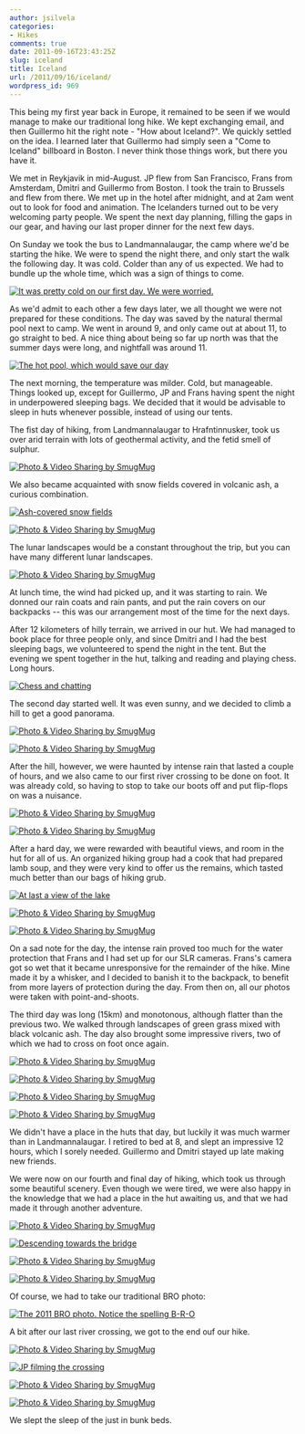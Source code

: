 ```yaml
---
author: jsilvela
categories:
- Hikes
comments: true
date: 2011-09-16T23:43:25Z
slug: iceland
title: Iceland
url: /2011/09/16/iceland/
wordpress_id: 969
---
```


This being my first year back in Europe, it remained to be seen if we would manage to make our traditional long hike. We kept exchanging email, and then Guillermo hit the right note - "How about Iceland?". We quickly settled on the idea. I learned later that Guillermo had simply seen a "Come to Iceland" billboard in Boston. I never think those things work, but there you have it.

We met in Reykjavik in mid-August. JP flew from San Francisco, Frans from Amsterdam, Dmitri and Guillermo from Boston. I took the train to Brussels and flew from there. We met up in the hotel after midnight, and at 2am went out to look for food and animation. The Icelanders turned out to be very welcoming party people. We spent the next day planning, filling the gaps in our gear, and having our last proper dinner for the next few days.

On Sunday we took the bus to Landmannalaugar, the camp where we'd be starting the hike. We were to spend the night there, and only start the walk the following day. It was cold. Colder than any of us expected. We had to bundle up the whole time, which was a sign of things to come.

[![It was pretty cold on our first day. We were worried.](https://jsilvela.smugmug.com/Hikes/Iceland/i-75dqJGn/0/S/iceland-jaime-2-56-S.jpg)](https://jsilvela.smugmug.com/Hikes/Iceland/18765251_PLhxfs#1452570069_75dqJGn-A-LB)

As we'd admit to each other a few days later, we all thought we were not prepared for these conditions. The day was saved by the natural thermal pool next to camp. We went in around 9, and only came out at about 11, to go straight to bed. A nice thing about being so far up north was that the summer days were long, and nightfall was around 11.

[![The hot pool, which would save our day](https://jsilvela.smugmug.com/Hikes/Iceland/i-rnQTnP2/0/S/iceland-jaime-2-42-S.jpg)](https://jsilvela.smugmug.com/Hikes/Iceland/18765251_PLhxfs#1452555691_rnQTnP2-A-LB)

The next morning, the temperature was milder. Cold, but manageable. Things looked up, except for Guillermo, JP and Frans having spent the night in underpowered sleeping bags. We decided that it would be advisable to sleep in huts whenever possible, instead of using our tents.

The fist day of hiking, from Landmannalaugar to Hrafntinnusker, took us over arid terrain with lots of geothermal activity, and the fetid smell of sulphur.

[![Photo & Video Sharing by SmugMug](https://jsilvela.smugmug.com/Hikes/Iceland/i-xKrj8vf/0/S/iceland-jp-0398-S.jpg)](https://jsilvela.smugmug.com/Hikes/Iceland/18765251_PLhxfs#1452601385_xKrj8vf-A-LB)

We also became acquainted with snow fields covered in volcanic ash, a curious combination.

[![Ash-covered snow fields](https://jsilvela.smugmug.com/Hikes/Iceland/i-JvJ3ksh/0/S/iceland-jaime-0829-S.jpg)](https://jsilvela.smugmug.com/Hikes/Iceland/18765251_PLhxfs#1452617208_JvJ3ksh-A-LB)

[![Photo & Video Sharing by SmugMug](https://jsilvela.smugmug.com/Hikes/Iceland/i-xkkvjqs/0/S/iceland-jaime-0830-S.jpg)](https://jsilvela.smugmug.com/Hikes/Iceland/18765251_PLhxfs#1452620278_xkkvjqs-A-LB)

The lunar landscapes would be a constant throughout the trip, but you can have many different lunar landscapes.

[![Photo & Video Sharing by SmugMug](https://jsilvela.smugmug.com/Hikes/Iceland/i-GNMfqW4/0/S/iceland-jaime-2-100-S.jpg)](https://jsilvela.smugmug.com/Hikes/Iceland/18765251_PLhxfs#1452632857_GNMfqW4-A-LB)

At lunch time, the wind had picked up, and it was starting to rain. We donned our rain coats and rain pants, and put the rain covers on our backpacks -- this was our arrangement most of the time for the next days. 

After 12 kilometers of hilly terrain, we arrived in our hut. We had managed to book place for three people only, and since Dmitri and I had the best sleeping bags, we volunteered to spend the night in the tent. But the evening we spent together in the hut, talking and reading and playing chess. Long hours.

[![Chess and chatting](https://jsilvela.smugmug.com/Hikes/Iceland/i-bZn6mrm/0/S/iceland-jaime-0715-S.jpg)](https://jsilvela.smugmug.com/Hikes/Iceland/18765251_PLhxfs#1452664892_bZn6mrm-A-LB)

The second day started well. It was even sunny, and we decided to climb a hill to get a good panorama.

[![Photo & Video Sharing by SmugMug](https://jsilvela.smugmug.com/Hikes/Iceland/i-sjMFP7J/0/S/iceland-jp-0444-S.jpg)](https://jsilvela.smugmug.com/Hikes/Iceland/18765251_PLhxfs#1452728610_sjMFP7J-A-LB)

[![Photo & Video Sharing by SmugMug](https://jsilvela.smugmug.com/Hikes/Iceland/i-63mscfk/0/S/iceland-jp-0461-S.jpg)](https://jsilvela.smugmug.com/Hikes/Iceland/18765251_PLhxfs#1452761248_63mscfk-A-LB)

After the hill, however, we were haunted by intense rain that lasted a couple of hours, and we also came to our first river crossing to be done on foot. It was already cold, so having to stop to take our boots off and put flip-flops on was a nuisance.

[![Photo & Video Sharing by SmugMug](https://jsilvela.smugmug.com/Hikes/Iceland/i-2R4Pqs6/0/S/iceland-jp-0480-S.jpg)](https://jsilvela.smugmug.com/Hikes/Iceland/18765251_PLhxfs#1452768562_2R4Pqs6-A-LB)

[![Photo & Video Sharing by SmugMug](https://jsilvela.smugmug.com/Hikes/Iceland/i-D7gt6gC/0/S/iceland-jp-0482-S.jpg)](https://jsilvela.smugmug.com/Hikes/Iceland/18765251_PLhxfs#1452772874_D7gt6gC-A-LB)

After a hard day, we were rewarded with beautiful views, and room in the hut for all of us. An organized hiking group had a cook that had prepared lamb soup, and they were very kind to offer us the remains, which tasted much better than our bags of hiking grub.

[![At last a view of the lake](https://jsilvela.smugmug.com/Hikes/Iceland/i-Fq3wGZT/0/S/IMG0966-2-S.jpg)](https://jsilvela.smugmug.com/Hikes/Iceland/18765251_PLhxfs#1452784069_Fq3wGZT-A-LB)

[![Photo & Video Sharing by SmugMug](https://jsilvela.smugmug.com/Hikes/Iceland/i-s8KxN2j/0/S/iceland-guillermo-5590-S.jpg)](https://jsilvela.smugmug.com/Hikes/Iceland/18765251_PLhxfs#1474158673_s8KxN2j-A-LB)

[![Photo & Video Sharing by SmugMug](https://jsilvela.smugmug.com/Hikes/Iceland/i-5ZVHbNx/0/S/iceland-jaime-0995-S.jpg)](https://jsilvela.smugmug.com/Hikes/Iceland/18765251_PLhxfs#1452807025_5ZVHbNx-A-LB)

On a sad note for the day, the intense rain proved too much for the water protection that Frans and I had set up for our SLR cameras. Frans's camera got so wet that it became unresponsive for the remainder of the hike. Mine made it by a whisker, and I decided to banish it to the backpack, to benefit from more layers of protection during the day.
From then on, all our photos were taken with point-and-shoots.

The third day was long (15km) and monotonous, although flatter than the previous two.
We walked through landscapes of green grass mixed with black volcanic ash. The day also brought some impressive rivers, two of which we had to cross on foot once again.

[![Photo & Video Sharing by SmugMug](https://jsilvela.smugmug.com/Hikes/Iceland/i-MHfcTBV/0/S/iceland-jaime-0750-S.jpg)](https://jsilvela.smugmug.com/Hikes/Iceland/18765251_PLhxfs#1452823417_MHfcTBV-A-LB)

[![Photo & Video Sharing by SmugMug](https://jsilvela.smugmug.com/Hikes/Iceland/i-4r2QmXq/0/S/iceland-jaime-0755-S.jpg)](https://jsilvela.smugmug.com/Hikes/Iceland/18765251_PLhxfs#1452827347_4r2QmXq-A-LB)

[![Photo & Video Sharing by SmugMug](https://jsilvela.smugmug.com/Hikes/Iceland/i-dC86d2s/0/S/iceland-jaime-0770-S.jpg)](https://jsilvela.smugmug.com/Hikes/Iceland/18765251_PLhxfs#1452838690_dC86d2s-A-LB)

[![Photo & Video Sharing by SmugMug](https://jsilvela.smugmug.com/Hikes/Iceland/i-CqvRkR4/0/S/iceland-jaime-0779-S.jpg)](https://jsilvela.smugmug.com/Hikes/Iceland/18765251_PLhxfs#1452847340_CqvRkR4-A-LB)

We didn't have a place in the huts that day, but luckily it was much warmer than in Landmannalaugar. I retired to bed at 8, and slept an impressive 12 hours, which I sorely needed. Guillermo and Dmitri stayed up late making new friends.

We were now on our fourth and final day of hiking, which took us through some beautiful scenery. Even though we were tired, we were also happy in the knowledge that we had a place in the hut awaiting us, and that we had made it through another adventure.

[![Photo & Video Sharing by SmugMug](https://jsilvela.smugmug.com/Hikes/Iceland/i-Zs2bX4M/0/S/iceland-jaime-0799-S.jpg)](https://jsilvela.smugmug.com/Hikes/Iceland/18765251_PLhxfs#1452863337_Zs2bX4M-A-LB)

[![Descending towards the bridge](https://jsilvela.smugmug.com/Hikes/Iceland/i-6xvVS7C/0/S/iceland-jaime-0812-S.jpg)](https://jsilvela.smugmug.com/Hikes/Iceland/18765251_PLhxfs#1452868293_6xvVS7C-A-LB)

[![Photo & Video Sharing by SmugMug](https://jsilvela.smugmug.com/Hikes/Iceland/i-nwdP7D3/0/S/iceland-jaime-0822-S.jpg)](https://jsilvela.smugmug.com/Hikes/Iceland/18765251_PLhxfs#1452880190_nwdP7D3-A-LB)

[![Photo & Video Sharing by SmugMug](https://jsilvela.smugmug.com/Hikes/Iceland/i-GhT9wPV/0/S/iceland-jaime-0824-S.jpg)](https://jsilvela.smugmug.com/Hikes/Iceland/18765251_PLhxfs#1452885412_GhT9wPV-A-LB)

Of course, we had to take our traditional BRO photo:

[![The 2011 BRO photo. Notice the spelling B-R-O](https://jsilvela.smugmug.com/Hikes/Iceland/i-s9wL8Xj/0/S/iceland-jaime-0831-S.jpg)](https://jsilvela.smugmug.com/Hikes/Iceland/18765251_PLhxfs#1452887306_s9wL8Xj-A-LB)

A bit after our last river crossing, we got to the end ouf our hike.

[![Photo & Video Sharing by SmugMug](https://jsilvela.smugmug.com/Hikes/Iceland/i-tXVKgVM/0/S/iceland-jaime-0849-S.jpg)](https://jsilvela.smugmug.com/Hikes/Iceland/18765251_PLhxfs#1452896285_tXVKgVM-A-LB)

[![JP filming the crossing](https://jsilvela.smugmug.com/Hikes/Iceland/i-XLcJZD2/0/S/iceland-jaime-0848-S.jpg)](https://jsilvela.smugmug.com/Hikes/Iceland/18765251_PLhxfs#1452894805_XLcJZD2-A-LB)

[![Photo & Video Sharing by SmugMug](https://jsilvela.smugmug.com/Hikes/Iceland/i-bPvLDbm/0/S/iceland-guillermo-5707-S.jpg)](https://jsilvela.smugmug.com/Hikes/Iceland/18765251_PLhxfs#1474172259_bPvLDbm-A-LB)

[![Photo & Video Sharing by SmugMug](https://jsilvela.smugmug.com/Hikes/Iceland/i-3mVbRBS/0/S/iceland-jaime-0861-S.jpg)](https://jsilvela.smugmug.com/Hikes/Iceland/18765251_PLhxfs#1452904410_3mVbRBS-A-LB)

We slept the sleep of the just in bunk beds.

